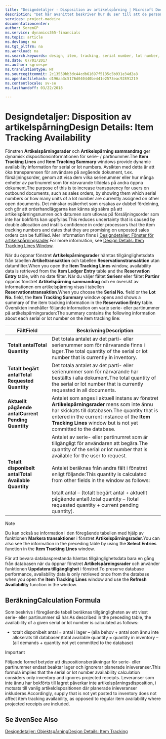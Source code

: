 ```yaml
---
title: "Designdetaljer - Disposition av artikelspårning | Microsoft Docs"
description: "Det här avsnittet beskriver hur du ser till att de personer som behandlar beställningar kan lita på tillgängligheten av serie- eller partinummer."
services: project-madeira
documentationcenter: 
author: SorenGP
ms.service: dynamics365-financials
ms.topic: article
ms.devlang: na
ms.tgt_pltfrm: na
ms.workload: na
ms.search.keywords: design, item, tracking, serial number, lot number, outbound documents
ms.date: 07/01/2017
ms.author: sgroespe
ms.translationtype: HT
ms.sourcegitcommit: 2c13559bb3dc44cdb61697f5135c5b931e34d2a8
ms.openlocfilehash: d196aa3c5176d040440be441e2573eac92891219
ms.contentlocale: sv-se
ms.lasthandoff: 03/22/2018

---
```

# <a name="design-details-item-tracking-availability"></a><span data-ttu-id="90557-103">Designdetaljer: Disposition av artikelspårning</span><span class="sxs-lookup"><span data-stu-id="90557-103">Design Details: Item Tracking Availability</span></span>
<span data-ttu-id="90557-104">Fönstren **Artikelspårningsrader** och **Artikelspårning sammandrag** ger dynamisk dispositionsinformationen för serie- / partinummer.</span><span class="sxs-lookup"><span data-stu-id="90557-104">The **Item Tracking Lines** and **Item Tracking Summary** windows provide dynamic availability information for serial or lot numbers.</span></span> <span data-ttu-id="90557-105">Avsikten med detta är att öka transparensen för användare på avgående dokument, t.ex. försäljningsorder, genom att visa dem vilka serienummer eller hur många enheter av partinumret som för närvarande tilldelas på andra öppna dokument.</span><span class="sxs-lookup"><span data-stu-id="90557-105">The purpose of this is to increase transparency for users on outbound documents, such as sales orders, by showing them which serial numbers or how many units of a lot number are currently assigned on other open documents.</span></span> <span data-ttu-id="90557-106">Det minskar osäkerhet som orsakas av dubbel fördelning, och gör att orderhandläggarna kan känna sig säkra på att artikelspårningsnumren och datumen som utlovas på försäljningsorder som inte har bokförts kan uppfyllas.</span><span class="sxs-lookup"><span data-stu-id="90557-106">This reduces uncertainty that is caused by double allocation and instills confidence in order processors that the item tracking numbers and dates that they are promising on unposted sales orders can be fulfilled.</span></span> <span data-ttu-id="90557-107">Mer information finns i [Designdetaljer:  Fönster för artikelspårningsrader](design-details-item-tracking-lines-window.md).</span><span class="sxs-lookup"><span data-stu-id="90557-107">For more information, see [Design Details: Item Tracking Lines Window](design-details-item-tracking-lines-window.md).</span></span>  
  
<span data-ttu-id="90557-108">När du öppnar fönstret **Artikelspårningsrader** hämtas tillgänglighetsdata från tabellen **Artikeltransaktion** och tabellen **Reservationstransaktion** utan datumfilter.</span><span class="sxs-lookup"><span data-stu-id="90557-108">When you open the **Item Tracking Lines** window, availability data is retrieved from the **Item Ledger Entry** table and the **Reservation Entry** table, with no date filter.</span></span> <span data-ttu-id="90557-109">När du väljer fältet **Serienr** eller fältet **Partinr** öppnas fönstret **Artikelspårning sammandrag** och en översikt av informationen om artikelspårning visas i tabellen **Reservationstransaktion**.</span><span class="sxs-lookup"><span data-stu-id="90557-109">When you choose the **Serial No.** field or the **Lot No.** field, the **Item Tracking Summary** window opens and shows a summary of the item tracking information in the **Reservation Entry** table.</span></span> <span data-ttu-id="90557-110">Översikten innehåller följande information om varje serie- eller partinummer på artikelspårningsraden:</span><span class="sxs-lookup"><span data-stu-id="90557-110">The summary contains the following information about each serial or lot number on the item tracking line:</span></span>  
  
|<span data-ttu-id="90557-111">Fält</span><span class="sxs-lookup"><span data-stu-id="90557-111">Field</span></span>|<span data-ttu-id="90557-112">Beskrivning</span><span class="sxs-lookup"><span data-stu-id="90557-112">Description</span></span>|  
|---------------------------------|---------------------------------------|  
|<span data-ttu-id="90557-113">**Totalt antal**</span><span class="sxs-lookup"><span data-stu-id="90557-113">**Total Quantity**</span></span>|<span data-ttu-id="90557-114">Det totala antalet av det parti- eller serienummer som för närvarande finns i lager.</span><span class="sxs-lookup"><span data-stu-id="90557-114">The total quantity of the serial or lot number that is currently in inventory.</span></span>|  
|<span data-ttu-id="90557-115">**Totalt begärt antal**</span><span class="sxs-lookup"><span data-stu-id="90557-115">**Total Requested Quantity**</span></span>|<span data-ttu-id="90557-116">Det totala antalet av det parti- eller serienummer som för närvarande har beställts i alla dokument.</span><span class="sxs-lookup"><span data-stu-id="90557-116">The total quantity of the serial or lot number that is currently requested in all documents.</span></span>|  
|<span data-ttu-id="90557-117">**Aktuellt pågående antal**</span><span class="sxs-lookup"><span data-stu-id="90557-117">**Current Pending Quantity**</span></span>|<span data-ttu-id="90557-118">Antalet som anges i aktuell instans av fönstret **Artikelspårningsrader** mens som inte ännu har skickats till databasen.</span><span class="sxs-lookup"><span data-stu-id="90557-118">The quantity that is entered in the current instance of the **Item Tracking Lines** window but is not yet committed to the database.</span></span>|  
|<span data-ttu-id="90557-119">**Totalt disponibelt antal**</span><span class="sxs-lookup"><span data-stu-id="90557-119">**Total Available Quantity**</span></span>|<span data-ttu-id="90557-120">Antalet av serie- eller partinumret som är tillgängligt för användaren att begära.</span><span class="sxs-lookup"><span data-stu-id="90557-120">The quantity of the serial or lot number that is available for the user to request.</span></span><br /><br /> <span data-ttu-id="90557-121">Antalet beräknas från andra fält i fönstret enligt följande:</span><span class="sxs-lookup"><span data-stu-id="90557-121">This quantity is calculated from other fields in the window as follows:</span></span><br /><br /> <span data-ttu-id="90557-122">totalt antal – (totalt begärt antal + aktuellt pågående antal).</span><span class="sxs-lookup"><span data-stu-id="90557-122">total quantity – (total requested quantity + current pending quantity).</span></span>|  
  
> [!NOTE]  
>  <span data-ttu-id="90557-123">Du kan också se information i den föregående tabellen med hjälp av funktionen **Markera transaktioner** i fönstret **Artikelspårningsrader**.</span><span class="sxs-lookup"><span data-stu-id="90557-123">You can also see the information in the preceding table by using the **Select Entries** function in the **Item Tracking Lines** window.</span></span>  
  
<span data-ttu-id="90557-124">För att bevara databasprestanda hämtas tillgänglighetsdata bara en gång från databasen när du öppnar fönstret **Artikelspårningsrader** och använder funktionen **Uppdatera tillgänglighet** i fönstret.</span><span class="sxs-lookup"><span data-stu-id="90557-124">To preserve database performance, availability data is only retrieved once from the database when you open the **Item Tracking Lines** window and use the **Refresh Availability** function in the window.</span></span>  
  
## <a name="calculation-formula"></a><span data-ttu-id="90557-125">Beräkning</span><span class="sxs-lookup"><span data-stu-id="90557-125">Calculation Formula</span></span>  
<span data-ttu-id="90557-126">Som beskrivs i föregående tabell beräknas tillgängligheten av ett visst serie- eller partinummer så här:</span><span class="sxs-lookup"><span data-stu-id="90557-126">As described in the preceding table, the availability of a given serial or lot number is calculated as follows:</span></span>  
  
* <span data-ttu-id="90557-127">totalt disponibelt antal = antal i lager – (alla behov + antal som ännu inte allokerats till databasen)</span><span class="sxs-lookup"><span data-stu-id="90557-127">total available quantity = quantity in inventory – (all demands + quantity not yet committed to the database)</span></span>  
  
> [!IMPORTANT]  
>  <span data-ttu-id="90557-128">Följande formel betyder att dispositionsberäkningar för serie- eller partinummer endast beaktar lager och ignorerar planerade inleveranser.</span><span class="sxs-lookup"><span data-stu-id="90557-128">This formula implies that the serial or lot number availability calculation considers only inventory and ignores projected receipts.</span></span> <span data-ttu-id="90557-129">Leveranser som inte ännu har bokförts till lagret påverkar inte artikelspårningsdisposition, i motsats till vanlig artikeldispositionen där planerade inleveranser inkluderas.</span><span class="sxs-lookup"><span data-stu-id="90557-129">Accordingly, supply that is not yet posted to inventory does not affect item tracking availability, as opposed to regular item availability where projected receipts are included.</span></span>  
  
## <a name="see-also"></a><span data-ttu-id="90557-130">Se även</span><span class="sxs-lookup"><span data-stu-id="90557-130">See Also</span></span>  
[<span data-ttu-id="90557-131">Designdetaljer: Objektspårning</span><span class="sxs-lookup"><span data-stu-id="90557-131">Design Details: Item Tracking</span></span>](design-details-item-tracking.md)
